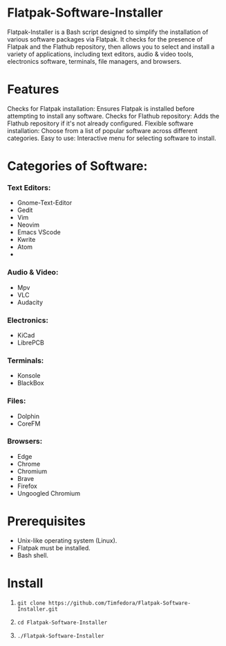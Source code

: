 # Flatpak-Software-Installer
Flatpak-Installer is a Bash script designed to simplify the installation of various software packages via Flatpak. It checks for the presence of Flatpak and the Flathub repository, then allows you to select and install a variety of applications, including text editors, audio & video tools, electronics software, terminals, file managers, and browsers.

# Features
Checks for Flatpak installation: Ensures Flatpak is installed before attempting to install any software.
Checks for Flathub repository: Adds the Flathub repository if it's not already configured.
Flexible software installation: Choose from a list of popular software across different categories.
Easy to use: Interactive menu for selecting software to install.

# Categories of Software:

### Text Editors: 

- Gnome-Text-Editor
- Gedit
- Vim
- Neovim
- Emacs VScode
- Kwrite
- Atom
- 
### Audio & Video:
- Mpv
- VLC
- Audacity
  
### Electronics:
- KiCad
- LibrePCB
### Terminals:
- Konsole
- BlackBox
### Files:
- Dolphin
- CoreFM
### Browsers:
 - Edge
 - Chrome
 - Chromium
 - Brave
 - Firefox
 - Ungoogled Chromium

# Prerequisites
- Unix-like operating system (Linux).
- Flatpak must be installed.
- Bash shell.

# Install

1.     git clone https://github.com/Timfedora/Flatpak-Software-Installer.git
2.     cd Flatpak-Software-Installer
3.     ./Flatpak-Software-Installer
